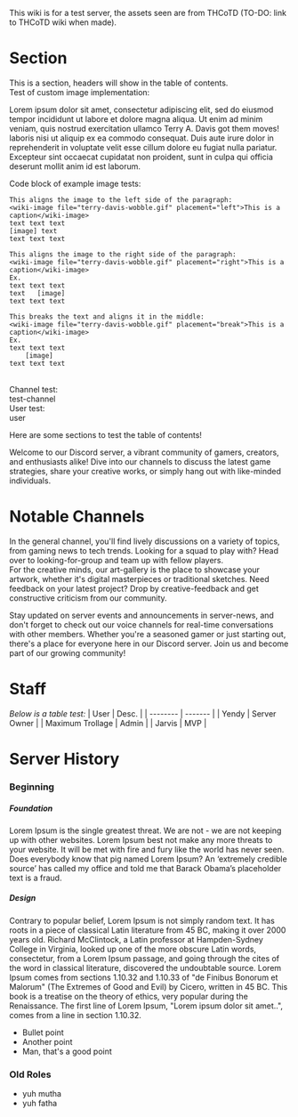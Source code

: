 This wiki is for a test server, the assets seen are from THCoTD (TO-DO: link to THCoTD wiki when made).

# Section
This is a section, headers will show in the table of contents. <br/>
Test of custom image implementation: 

Lorem ipsum dolor sit amet, consectetur adipiscing elit, sed do eiusmod tempor incididunt ut labore et dolore magna aliqua. Ut enim ad minim veniam, quis nostrud exercitation ullamco <wiki-image file="terry-davis-wobble.gif" placement="left" size="250">Terry A. Davis got them moves!</wiki-image> laboris nisi ut aliquip ex ea commodo consequat. Duis aute irure dolor in reprehenderit in voluptate velit esse cillum dolore eu fugiat nulla pariatur. Excepteur sint occaecat cupidatat non proident, sunt in culpa qui officia deserunt mollit anim id est laborum.

Code block of example image tests:
```
This aligns the image to the left side of the paragraph:
<wiki-image file="terry-davis-wobble.gif" placement="left">This is a caption</wiki-image>
text text text
[image] text
text text text

This aligns the image to the right side of the paragraph:
<wiki-image file="terry-davis-wobble.gif" placement="right">This is a caption</wiki-image>
Ex.
text text text
text   [image]
text text text

This breaks the text and aligns it in the middle:
<wiki-image file="terry-davis-wobble.gif" placement="break">This is a caption</wiki-image>
Ex.
text text text
    [image]
text text text
```
<br/>
Channel test:<br/>
<wiki-channel>test-channel</wiki-channel>
<br/>
User test:<br/>
<wiki-user>user</wiki-channel>

Here are some sections to test the table of contents!

Welcome to our Discord server, a vibrant community of gamers, creators, and enthusiasts alike! Dive into our channels to discuss the latest game strategies, share your creative works, or simply hang out with like-minded individuals.

# Notable Channels
In the <wiki-channel>general</wiki-channel> channel, you'll find lively discussions on a variety of topics, from gaming news to tech trends. Looking for a squad to play with? Head over to <wiki-channel>looking-for-group</wiki-channel> and team up with fellow players.
<br/>
For the creative minds, our <wiki-channel>art-gallery</wiki-channel> is the place to showcase your artwork, whether it's digital masterpieces or traditional sketches. Need feedback on your latest project? Drop by <wiki-channel>creative-feedback</wiki-channel> and get constructive criticism from our community.

Stay updated on server events and announcements in <wiki-channel>server-news</wiki-channel>, and don't forget to check out our voice channels for real-time conversations with other members. Whether you're a seasoned gamer or just starting out, there's a place for everyone here in our Discord server. Join us and become part of our growing community!

# Staff
*Below is a table test:*
| User    | Desc. |
| -------- | ------- |
| <wiki-user>Yendy</wiki-user>  | Server Owner    |
| <wiki-user>Maximum Trollage</wiki-user> | Admin  |
| <wiki-user>Jarvis</wiki-user>    | MVP    |

# Server History

### Beginning

##### Foundation
Lorem Ipsum is the single greatest threat. We are not - we are not keeping up with other websites. Lorem Ipsum best not make any more threats to your website. It will be met with fire and fury like the world has never seen. Does everybody know that pig named Lorem Ipsum? An ‘extremely credible source’ has called my office and told me that Barack Obama’s placeholder text is a fraud.

##### Design
Contrary to popular belief, Lorem Ipsum is not simply random text. It has roots in a piece of classical Latin literature from 45 BC, making it over 2000 years old. Richard McClintock, a Latin professor at Hampden-Sydney College in Virginia, looked up one of the more obscure Latin words, consectetur, from a Lorem Ipsum passage, and going through the cites of the word in classical literature, discovered the undoubtable source. Lorem Ipsum comes from sections 1.10.32 and 1.10.33 of "de Finibus Bonorum et Malorum" (The Extremes of Good and Evil) by Cicero, written in 45 BC. This book is a treatise on the theory of ethics, very popular during the Renaissance. The first line of Lorem Ipsum, "Lorem ipsum dolor sit amet..", comes from a line in section 1.10.32.

- Bullet point
- Another point
- Man, that's a good point

### Old Roles
- yuh mutha
- yuh fatha